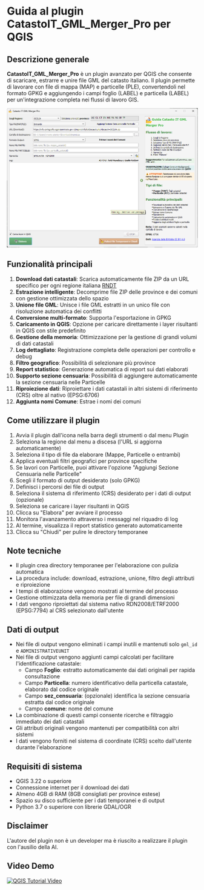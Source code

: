 # Guida al plugin CatastoIT_GML_Merger_Pro per QGIS

## Descrizione generale
**CatastoIT_GML_Merger_Pro** è un plugin avanzato per QGIS che consente di scaricare, estrarre e unire file GML del catasto italiano. Il plugin permette di lavorare con file di mappa (MAP) e particelle (PLE), convertendoli nel formato GPKG e aggiungendo i campi foglio (LABEL) e particella (LABEL) per un'integrazione completa nei flussi di lavoro GIS.

![](./img/gui.png)

## Funzionalità principali

1. **Download dati catastali**: Scarica automaticamente file ZIP da un URL specifico per ogni regione italiana [RNDT](https://geodati.gov.it/geoportale/visualizzazione-metadati/scheda-metadati/?uuid=age:S_0000_ITALIA)
2. **Estrazione intelligente**: Decomprime file ZIP delle province e dei comuni con gestione ottimizzata dello spazio
3. **Unione file GML**: Unisce i file GML estratti in un unico file con risoluzione automatica dei conflitti
4. **Conversione multi-formato**: Supporta l'esportazione in GPKG
5. **Caricamento in QGIS**: Opzione per caricare direttamente i layer risultanti in QGIS con stile predefinito
6. **Gestione della memoria**: Ottimizzazione per la gestione di grandi volumi di dati catastali
7. **Log dettagliato**: Registrazione completa delle operazioni per controllo e debug
8. **Filtro geografico**: Possibilità di selezionare più province
9. **Report statistico**: Generazione automatica di report sui dati elaborati
10. **Supporto sezione censuaria**: Possibilità di aggiungere automaticamente la sezione censuaria nelle Particelle
11. **Riproiezione dati**: Riproiettare i dati catastali in altri sistemi di riferimento (CRS) oltre al nativo (EPSG:6706)
12. **Aggiunta nomi Comune**: Estrae i nomi dei comuni

## Come utilizzare il plugin

1. Avvia il plugin dall'icona nella barra degli strumenti o dal menu Plugin
2. Seleziona la regione dal menu a discesa (l'URL si aggiorna automaticamente)
3. Seleziona il tipo di file da elaborare (Mappe, Particelle o entrambi)
4. Applica eventuali filtri geografici per province specifiche
5. Se lavori con Particelle, puoi attivare l'opzione "Aggiungi Sezione Censuaria nelle Particelle"
6. Scegli il formato di output desiderato (solo GPKG)
7. Definisci i percorsi dei file di output
8. Seleziona il sistema di riferimento (CRS) desiderato per i dati di output (opzionale)
9. Seleziona se caricare i layer risultanti in QGIS
10. Clicca su "Elabora" per avviare il processo
11. Monitora l'avanzamento attraverso i messaggi nel riquadro di log
12. Al termine, visualizza il report statistico generato automaticamente
13. Clicca su "Chiudi" per pulire le directory temporanee

## Note tecniche
- Il plugin crea directory temporanee per l'elaborazione con pulizia automatica
- La procedura include: download, estrazione, unione, filtro degli attributi e riproiezione
- I tempi di elaborazione vengono mostrati al termine del processo
- Gestione ottimizzata della memoria per file di grandi dimensioni
- I dati vengono riproiettati dal sistema nativo RDN2008/ETRF2000 (EPSG:7794) al CRS selezionato dall'utente

## Dati di output
- Nei file di output vengono eliminati i campi inutili e mantenuti solo `gml_id` e `ADMINISTRATIVEUNIT`
- Nei file di output vengono aggiunti campi calcolati per facilitare l'identificazione catastale:
  - Campo **Foglio**: estratto automaticamente dai dati originali per rapida consultazione
  - Campo **Particella**: numero identificativo della particella catastale, elaborato dal codice originale
  - Campo **sez_censuaria**: (opzionale) identifica la sezione censuaria estratta dal codice originale
  - Campo **comune**: nome del comune
- La combinazione di questi campi consente ricerche e filtraggio immediato dei dati catastali
- Gli attributi originali vengono mantenuti per compatibilità con altri sistemi
- I dati vengono forniti nel sistema di coordinate (CRS) scelto dall'utente durante l'elaborazione

## Requisiti di sistema
- QGIS 3.22 o superiore
- Connessione internet per il download dei dati
- Almeno 4GB di RAM (8GB consigliati per province estese)
- Spazio su disco sufficiente per i dati temporanei e di output
- Python 3.7 o superiore con librerie GDAL/OGR

## Disclaimer

L'autore del plugin non è un developer ma è riuscito a realizzare il plugin con l'ausilio della AI.

## Video Demo

[![QGIS Tutorial Video](https://img.youtube.com/vi/lFHrthP1nHs/0.jpg)](https://youtu.be/lFHrthP1nHs)

